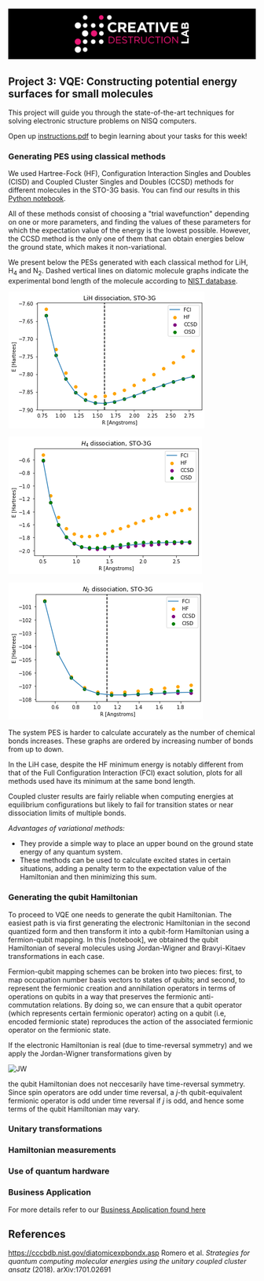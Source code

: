![CDL 2020 Cohort Project](../figures/CDL_logo.jpg)
## Project 3: VQE: Constructing potential energy surfaces for small molecules

This project will guide you through the state-of-the-art techniques for solving electronic structure problems on NISQ computers.

Open up [instructions.pdf](https://github.com/CDL-Quantum/CohortProject_2021/tree/main/Week3_VQE/Instructions.pdf) to begin learning about your tasks for this week!


### Generating PES using classical methods
We used Hartree-Fock (HF), Configuration Interaction Singles and Doubles (CISD) and Coupled Cluster Singles and Doubles (CCSD) methods for different molecules in the STO-3G basis. You can find our results in this [Python notebook](./S1_Classical_Methods.ipynb).

All of these methods consist of choosing a "trial wavefunction" depending on one or more parameters, and finding the values of these parameters for which the expectation value of the energy is the lowest possible. However, the CCSD method is the only one of them that can obtain energies below the ground state, which makes it non-variational. 

We present below the PESs generated with each classical method for LiH, H<sub>4</sub> and N<sub>2</sub>. Dashed vertical lines on diatomic molecule graphs indicate the experimental bond length of the molecule according to [NIST database](https://cccbdb.nist.gov/diatomicexpbondx.asp).

![LiH](./lih.png) 

![H_4](./h4.png) 

![N_2](./n2.png)

The system PES is harder to calculate accurately as the number of chemical bonds increases. These graphs are ordered by increasing number of bonds from up to down.

In the LiH case, despite the HF minimum energy is notably different from that of the Full Configuration Interaction (FCI) exact solution, plots for all methods used have its minimum at the same bond length.


Coupled cluster results are fairly reliable when computing energies at equilibrium configurations but likely to fail for transition states or near dissociation limits of multiple bonds. 

*Advantages of variational methods:*

- They provide a simple way to place an upper bound on the ground state energy of any quantum system.
- These methods can be used to calculate excited states in certain situations, adding a penalty term to the expectation value of the Hamiltonian and then minimizing this sum.


### Generating the qubit Hamiltonian

To proceed to VQE one needs to generate the qubit Hamiltonian. The easiest path is via first generating the electronic Hamiltonian in the second quantized form and then transform it into a qubit-form Hamiltonian using a fermion-qubit mapping. In this [notebook], we obtained the qubit Hamiltonian of several molecules using Jordan-Wigner and Bravyi-Kitaev transformations in each case.

Fermion-qubit mapping schemes can be broken into two pieces: first, to map occupation number basis vectors to states of qubits; and second, to represent the fermionic creation and annihilation operators in terms of operations on qubits in a way that preserves the fermionic anti-commutation relations. By doing so, we can ensure that a qubit operator (which represents certain fermionic operator) acting on a qubit (i.e, encoded fermionic state) reproduces the action of the associated fermionic operator on the fermionic state.

If the electronic Hamiltonian is real (due to time-reversal symmetry) and we apply the Jordan-Wigner transformations given by

![JW](https://latex.codecogs.com/gif.image?%5Cdpi%7B110%7D%20%5C%5Ca_j%5E%5Cdagger%20=%20I%5E%7B%5Cotimes%20n-j-1%7D%5Cotimes%20%5Csigma%5E&plus;_j%20%5Cotimes%20%5Csigma%5Ez_%7Bj-1%7D%20%5Cotimes%20%5Cdots%20%5Cotimes%20%5Csigma%5Ez_%7B1%7D%5C%5Ca_j%20=%20I%5E%7B%5Cotimes%20n-j-1%7D%5Cotimes%20%5Csigma%5E-_j%20%5Cotimes%20%5Csigma%5Ez_%7Bj-1%7D%20%5Cotimes%20%5Cdots%20%5Cotimes%20%5Csigma%5Ez_%7B1%7D,%20)

the qubit Hamiltonian does not neccesarily have time-reversal symmetry. Since spin operators are odd under time reversal, a *j*-th qubit-equivalent fermionic operator is odd under time reversal if *j* is odd, and hence some terms of the qubit Hamiltonian may vary.


### Unitary transformations
### Hamiltonian measurements
### Use of quantum hardware



### Business Application

For more details refer to our [Business Application found here](./Business_Application.md)

## References

https://cccbdb.nist.gov/diatomicexpbondx.asp
Romero et al. *Strategies for quantum computing molecular energies using the unitary coupled cluster ansatz* (2018). arXiv:1701.02691
